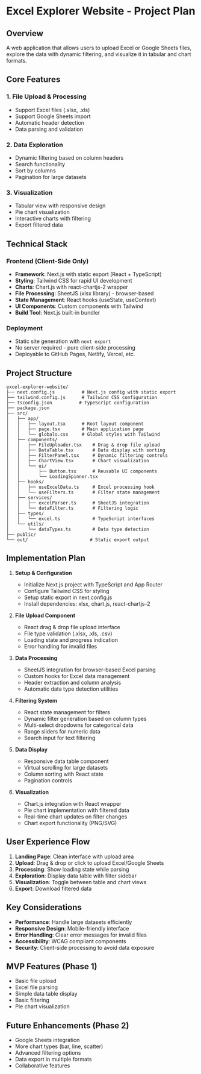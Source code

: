 # Excel Explorer Website - Project Plan

## Overview
A web application that allows users to upload Excel or Google Sheets files, explore the data with dynamic filtering, and visualize it in tabular and chart formats.

## Core Features

### 1. File Upload & Processing
- Support Excel files (.xlsx, .xls)
- Support Google Sheets import
- Automatic header detection
- Data parsing and validation

### 2. Data Exploration
- Dynamic filtering based on column headers
- Search functionality
- Sort by columns
- Pagination for large datasets

### 3. Visualization
- Tabular view with responsive design
- Pie chart visualization
- Interactive charts with filtering
- Export filtered data

## Technical Stack

### Frontend (Client-Side Only)
- **Framework**: Next.js with static export (React + TypeScript)
- **Styling**: Tailwind CSS for rapid UI development
- **Charts**: Chart.js with react-chartjs-2 wrapper
- **File Processing**: SheetJS (xlsx library) - browser-based
- **State Management**: React hooks (useState, useContext)
- **UI Components**: Custom components with Tailwind
- **Build Tool**: Next.js built-in bundler

### Deployment
- Static site generation with `next export`
- No server required - pure client-side processing
- Deployable to GitHub Pages, Netlify, Vercel, etc.

## Project Structure
```
excel-explorer-website/
├── next.config.js          # Next.js config with static export
├── tailwind.config.js      # Tailwind CSS configuration
├── tsconfig.json          # TypeScript configuration
├── package.json
├── src/
│   ├── app/
│   │   ├── layout.tsx      # Root layout component
│   │   ├── page.tsx        # Main application page
│   │   └── globals.css     # Global styles with Tailwind
│   ├── components/
│   │   ├── FileUploader.tsx    # Drag & drop file upload
│   │   ├── DataTable.tsx       # Data display with sorting
│   │   ├── FilterPanel.tsx     # Dynamic filtering controls
│   │   ├── ChartView.tsx       # Chart visualization
│   │   └── ui/
│   │       ├── Button.tsx      # Reusable UI components
│   │       └── LoadingSpinner.tsx
│   ├── hooks/
│   │   ├── useExcelData.ts     # Excel processing hook
│   │   └── useFilters.ts       # Filter state management
│   ├── services/
│   │   ├── excelParser.ts      # SheetJS integration
│   │   └── dataFilter.ts       # Filtering logic
│   ├── types/
│   │   └── excel.ts            # TypeScript interfaces
│   └── utils/
│       └── dataTypes.ts        # Data type detection
├── public/
└── out/                       # Static export output
```

## Implementation Plan

1. **Setup & Configuration**
   - Initialize Next.js project with TypeScript and App Router
   - Configure Tailwind CSS for styling
   - Setup static export in next.config.js
   - Install dependencies: xlsx, chart.js, react-chartjs-2

2. **File Upload Component**
   - React drag & drop file upload interface
   - File type validation (.xlsx, .xls, .csv)
   - Loading state and progress indication
   - Error handling for invalid files

3. **Data Processing**
   - SheetJS integration for browser-based Excel parsing
   - Custom hooks for Excel data management
   - Header extraction and column analysis
   - Automatic data type detection utilities

4. **Filtering System**
   - React state management for filters
   - Dynamic filter generation based on column types
   - Multi-select dropdowns for categorical data
   - Range sliders for numeric data
   - Search input for text filtering

5. **Data Display**
   - Responsive data table component
   - Virtual scrolling for large datasets
   - Column sorting with React state
   - Pagination controls

6. **Visualization**
   - Chart.js integration with React wrapper
   - Pie chart implementation with filtered data
   - Real-time chart updates on filter changes
   - Chart export functionality (PNG/SVG)

## User Experience Flow

1. **Landing Page**: Clean interface with upload area
2. **Upload**: Drag & drop or click to upload Excel/Google Sheets
3. **Processing**: Show loading state while parsing
4. **Exploration**: Display data table with filter sidebar
5. **Visualization**: Toggle between table and chart views
6. **Export**: Download filtered data

## Key Considerations

- **Performance**: Handle large datasets efficiently
- **Responsive Design**: Mobile-friendly interface
- **Error Handling**: Clear error messages for invalid files
- **Accessibility**: WCAG compliant components
- **Security**: Client-side processing to avoid data exposure

## MVP Features (Phase 1)
- Basic file upload
- Excel file parsing
- Simple data table display
- Basic filtering
- Pie chart visualization

## Future Enhancements (Phase 2)
- Google Sheets integration
- More chart types (bar, line, scatter)
- Advanced filtering options
- Data export in multiple formats
- Collaborative features